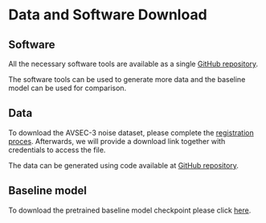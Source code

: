 # Data and Software Download

## Software

All the necessary software tools are available as a single [GitHub repository](https://github.com/cogmhear/avse_challenge).

The software tools can be used to generate more data and the baseline model can be used for comparison.

## Data

To download the AVSEC-3 noise dataset, please complete the [registration proces](https://challenge.cogmhear.org/#/getting-started/register). Afterwards, we will provide a download link together with credentials to access the file.

The data can be generated using code available at [GitHub repository](https://github.com/cogmhear/avse_challenge).

## Baseline model

To download the pretrained baseline model checkpoint please click [here](https://huggingface.co/cogmhear/avsec3-baseline).
